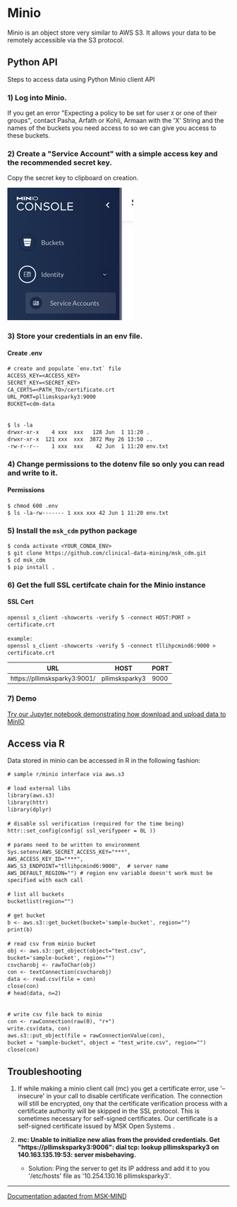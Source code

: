 # Minio

Minio is an object store very similar to AWS S3. It allows your data to be remotely accessible via the S3 protocol.

## Python API

Steps to access data using Python Minio client API

### 1) Log into Minio. 
If you get an error "Expecting a policy to be set for user `X` or one of their groups", contact Pasha, Arfath or Kohli, Armaan with the 'X' String and the names of the buckets you need access to so we can give you access to these buckets.

### 2) Create a "Service Account" with a simple access key and the recommended secret key. 

Copy the secret key to clipboard on creation.

![](images/minio-account.png)

### 3) Store your credentials in an env file.
#### Create .env
```
# create and populate `env.txt` file
ACCESS_KEY=<ACCESS_KEY>
SECRET_KEY=<SECRET_KEY>
CA_CERTS=<PATH_TO>/certificate.crt
URL_PORT=pllimsksparky3:9000
BUCKET=cdm-data


$ ls -la
drwxr-xr-x    4 xxx  xxx   128 Jun  1 11:20 .
drwxr-xr-x  121 xxx  xxx  3872 May 26 13:50 ..
-rw-r--r--    1 xxx  xxx    42 Jun  1 11:20 env.txt
```

### 4) Change permissions to the dotenv file so only you can read and write to it.
#### Permissions
```
$ chmod 600 .env
$ ls -la-rw------- 1 xxx xxx 42 Jun 1 11:20 env.txt
```
### 5) Install the `msk_cdm` python package 
```
$ conda activate <YOUR_CONDA_ENV>
$ git clone https://github.com/clinical-data-mining/msk_cdm.git
$ cd msk_cdm
$ pip install .
```

### 6) Get the full SSL certifcate chain for the Minio instance
#### SSL Cert
```
openssl s_client -showcerts -verify 5 -connect HOST:PORT > certificate.crt

example:
openssl s_client -showcerts -verify 5 -connect tllihpcmind6:9000 > certificate.crt
```

| URL                                | HOST           | PORT |
|------------------------------------|----------------|------|
| https://pllimsksparky3:9001/       | pllimsksparky3 | 9000 |


### 7) Demo
[Try our Jupyter notebook demonstrating how download and upload data to MinIO](https://github.com/clinical-data-mining/msk_cdm/blob/main/examples/minio_demo.ipynb)






## Access via R

Data stored in minio can be accessed in R in the following fashion:
```
# sample r/minio interface via aws.s3

# load external libs
library(aws.s3)
library(httr)
library(dplyr)

# disable ssl verification (required for the time being)
httr::set_config(config( ssl_verifypeer = 0L ))

# params need to be written to environment
Sys.setenv(AWS_SECRET_ACCESS_KEY="***",
AWS_ACCESS_KEY_ID="***",
AWS_S3_ENDPOINT="tllihpcmind6:9000",  # server name
AWS_DEFAULT_REGION="") # region env variable doesn't work must be specified with each call

# list all buckets
bucketlist(region="")

# get bucket
b <- aws.s3::get_bucket(bucket='sample-bucket', region="")
print(b)

# read csv from minio bucket
obj <- aws.s3::get_object(object="test.csv",
bucket='sample-bucket', region="")
csvcharobj <- rawToChar(obj)  
con <- textConnection(csvcharobj)  
data <- read.csv(file = con)
close(con)
# head(data, n=2)


# write csv file back to minio
con <- rawConnection(raw(0), "r+")
write.csv(data, con)
aws.s3::put_object(file = rawConnectionValue(con),
bucket = "sample-bucket", object = "test_write.csv", region="")
close(con)
```



## Troubleshooting
1. If while making a minio client call (mc) you get a certificate error, use '–insecure' in your call to disable certificate verification. The connection will still be encrypted, ony that the certificate verification process with a certificate authority will be skipped in the SSL protocol. This is sometimes necessary for self-signed certificates. Our certificate is a self-signed certificate issued by MSK Open Systems .

2. **mc: <ERROR> Unable to initialize new alias from the provided credentials. Get "https://pllimsksparky3:9006": dial tcp: lookup pllimsksparky3 on 140.163.135.19:53: server misbehaving.**
   * Solution: Ping the server to get its IP address and add it to you '/etc/hosts' file as '10.254.130.16 pllimsksparky3'.

---
[Documentation adapted from MSK-MIND](https://mskconfluence.mskcc.org/display/MM/Minio)


